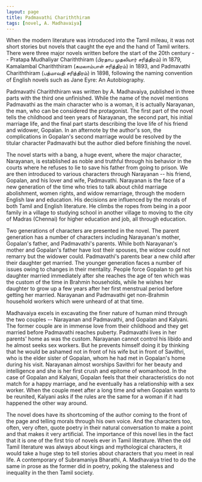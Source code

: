 ```yaml
---
layout: page
title: Padmavathi Chariththiram
tags: [novel, A. Madhavaiya]
---
```


When the modern literature was introduced into the Tamil mileau, it was not short stories but novels that caught the eye and the hand of Tamil writers. There were three major novels written before the start of the 20th century -- Pratapa Mudhaliyar Chariththiram (பிரதாப முதலியார் சரித்திரம்) in 1879, Kamalambal Chariththiram (கமலாம்பாள் சரித்திரம்) in 1893, and Padmavathi Chariththiram (பத்மாவதி சரித்திரம்) in 1898, following the naming convention of English novels such as Jane Eyre: An Autobiography.

Padmavathi Chariththiram was written by A. Madhavaiya, published in three parts with the third one unfinished. While the name of the novel mentions Padmavathi as the main character who is a woman, it is actually Narayanan, the man, who can be considered the protagonist. The first part of the novel tells the childhood and teen years of Narayanan, the second part, his initial marriage life, and the final part starts describing the love life of his friend and widower, Gopalan. In an afternote by the author's son, the complications in Gopalan's second marriage would be resolved by the titular character Padmavathi but the author died before finishing the novel.

The novel starts with a bang, a huge event, where the major character, Narayanan, is established as noble and truthful through his behavior in the courts where he refuses to lie to save his father from going to prison. We are then introduced to various characters through Narayanan -- his friend, Gopalan, and his lover and wife, Padmavathi. Narayanan is the face of a new generation of the time who tries to talk about child marriage abolishment, women rights, and widow remarriage, through the modern English law and education. His decisions are influenced by the morals of both Tamil and English literature. He climbs the ropes from being in a poor family in a village to studying school in another village to moving to the city of Madras (Chennai) for higher education and job, all through education.

Two generations of characters are presented in the novel. The parent generation has a number of characters including Narayanan's mother, Gopalan's father, and Padmavathi's parents. While both Narayanan's mother and Gopalan's father have lost their spouses, the widow could not remarry but the widower could. Padmavathi's parents bear a new child after their daughter get married. The younger generation faces a number of issues owing to changes in their mentality. People force Gopalan to get his daughter married immediately after she reaches the age of ten which was the custom of the time in Brahmin households, while he wishes her daughter to grow up a few years after her first menstrual period before getting her married. Narayanan and Padmavathi get non-Brahmin household workers which were unheard of at that time.  

Madhavaiya excels in excavating the finer nature of human mind through the two couples -- Narayanan and Padmavathi, and Gopalan and Kalyani. The former couple are in immense love from their childhood and they get married before Padmavathi reaches puberty. Padmavathi lives in her parents' home as was the custom. Narayanan cannot control his libido and he almost seeks sex workers. But he prevents himself doing it by thinking that he would be ashamed not in front of his wife but in front of Savithri, who is the elder sister of Gopalan, whom he had met in Gopalan's home during his visit. Narayanan almost worships Savithri for her beauty and intelligence and she is her first crush and epitome of womanhood. In the case of Gopalan and Kalyani, Gopalan feels that their characteristics do not match for a happy marriage, and he eventually has a relationship with a sex worker. When the couple meet after a long time and when Gopalan wants to be reunited, Kalyani asks if the rules are the same for a woman if it had happened the other way around. 

The novel does have its shortcoming of the author coming to the front of the page and telling morals through his own voice. And the characters too, often, very often, quote poetry in their natural conversation to make a point and that makes it very artificial. The importance of this novel lies in the fact that it is one of the first trio of novels ever in Tamil literature. When the old Tamil literature was always about kings and mythological characters, it would take a huge step to tell stories about characters that you meet in real life. A contemporary of Subramaniya Bharathi, A. Madhavaiya tried to do the same in prose as the former did in poetry, poking the staleness and inequality in the then Tamil society. 
